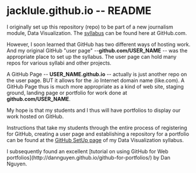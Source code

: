 # jacklule.github.io -- README

<p>I originally set up this repository (repo) to be part of a new journalism module, Data Visualization. The <a href="https://github.com/jacklule/DataViz-Syllabus">syllabus</a> can be found here at GitHub.com.</p>

<p>However, I soon learned that GitHub has two different ways of hosting work. And my original GitHub "user page" --<b>github.com/USER_NAME</b> -- was the appropriate place to set up the syllabus. The user page can hold many repos for various syllabi and other projects.</p>

<p>A GitHub Page -- <b>USER_NAME.github.io</b> -- actually is just another repo on the user page. BUT it allows for the .io Internet domain name (like.com). A GitHub Page thus is much more appropriate as a kind of web site, staging ground, landing page or portfolio for work done at <b>github.com/USER_NAME</b>.</p>

<p>My hope is that my students and I thus will have portfolios to display our work hosted on GitHub.</p>

<p>Instructions that take my students through the entire process of registering for GitHub, creating a user page and establishing a repository for a portfolio can be found at the <a href="https://github.com/jacklule/DataViz-Syllabus/blob/master/GitHubSetUp.md">GitHub SetUp page</a> of my Data Visualization syllabus.</p>

<p>I subsequently found an excellent [tutorial on using GitHub for Web portfolios](http://dannguyen.github.io/github-for-portfolios/) by Dan Nguyen.





